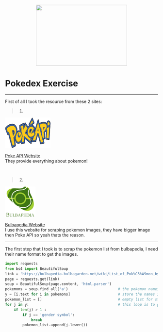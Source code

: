 <p align="center"> <img width="300" height ='200' src="https://scontent-sin6-2.xx.fbcdn.net/v/t1.0-9/378462_335525306545013_1403366754_n.jpg?_nc_cat=102&_nc_sid=d2e176&_nc_ohc=GR1XOg5kpBUAX8lwy0z&_nc_ht=scontent-sin6-2.xx&oh=a391ffd87e7a69114aee5f0e41cc7ee4&oe=5F841100"> </p>  

# Pokedex Exercise  
<hr>

First of all I took the resource from these 2 sites:
> 1. 
<img src="pokeapi.png" width="150" height ='100' />  

[Poke API Website](https://pokeapi.co/)  
They provide everything about pokemon!  

<br>

> 2. 
<img src="BULBA.png" width="100" height ='100' />  

[Bulbapedia Website](https://bulbapedia.bulbagarden.net/wiki/List_of_Pok%C3%A9mon_by_name)  
I use this website for scraping pokemon images, they have bigger image then Poke API so yeah thats the reason.

<hr>

The first step that I took is to scrap the pokemon list from bulbapedia,
I need their name format to get the images.
```python
import requests
from bs4 import BeautifulSoup
link = 'https://bulbapedia.bulbagarden.net/wiki/List_of_Pok%C3%A9mon_by_name'
page = requests.get(link)
soup = BeautifulSoup(page.content, 'html.parser')
pokemons = soup.find_all('a')                       # the pokemon names found in 'a' tag
y = [i.text for i in pokemons]                      # store the names into a list in variable y
pokemon_list = []                                   # empty list for store a clean result of the pokemon names
for j in y:                                         # this loop is to get the clean result of the pokemon names
    if len(j) > 1 :                                 
        if j == 'gender symbol':
            break
        pokemon_list.append(j.lower())
```

